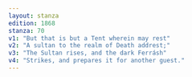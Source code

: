 ```yaml
---
layout: stanza
edition: 1868
stanza: 70
v1: "But that is but a Tent wherein may rest"
v2: "A sultan to the realm of Death addrest;"
v3: "The Sultan rises, and the dark Ferrásh"
v4: "Strikes, and prepares it for another guest."
---
```

